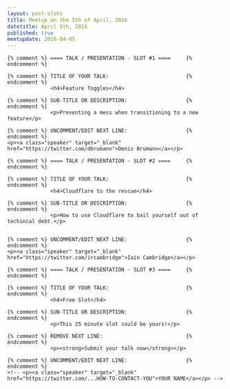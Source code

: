 ```yaml
---
layout: post-slots
title: Meetup on the 5th of April, 2016
datetitle: April 5th, 2016
published: true
meetupdate: 2016-04-05
---
```


<div class="slot span4"><div class="icon-awesome"><i class="icon-comment-alt"></i></div>

    {% comment %} ==== TALK / PRESENTATION - SLOT #1 ====     {% endcomment %}

    {% comment %} TITLE OF YOUR TALK:                         {% endcomment %}
                  <h4>Feature Toggles</h4>

    {% comment %} SUB-TITLE OR DESCRIPTION:                   {% endcomment %}
                  <p>Preventing a mess when transitioning to a new feature</p>

    {% comment %} UNCOMMENT/EDIT NEXT LINE:                   {% endcomment %}
    <p><a class="speaker" target="_blank" href="https://twitter.com/dbrumann">Denis Brumann</a></p>

</div>

<div class="slot span4"><div class="icon-awesome"><i class="icon-comment-alt"></i></div>

    {% comment %} ==== TALK / PRESENTATION - SLOT #2 ====     {% endcomment %}

    {% comment %} TITLE OF YOUR TALK:                         {% endcomment %}
                  <h4>Cloudflare to the rescue</h4>

    {% comment %} SUB-TITLE OR DESCRIPTION:                   {% endcomment %}
                  <p>How to use Cloudflare to bail yourself out of techincal debt.</p>


    {% comment %} UNCOMMENT/EDIT NEXT LINE:                   {% endcomment %}
    <p><a class="speaker" target="_blank" href="https://twitter.com/ircambridge">Iain Cambridge</a></p>

</div>

<div class="slot span4"><div class="icon-awesome"><i class="icon-comment-alt"></i></div>

    {% comment %} ==== TALK / PRESENTATION - SLOT #3 ====     {% endcomment %}

    {% comment %} TITLE OF YOUR TALK:                         {% endcomment %}
                  <h4>Free Slot</h4>

    {% comment %} SUB-TITLE OR DESCRIPTION:                   {% endcomment %}
                  <p>This 25 minute slot could be yours!</p>

    {% comment %} REMOVE NEXT LINE:                           {% endcomment %}
                  <p><strong>Submit your talk now</strong></p>

    {% comment %} UNCOMMENT/EDIT NEXT LINE:                   {% endcomment %}
    <!-- <p><a class="speaker" target="_blank" href="https://twitter.com/...HOW-TO-CONTACT-YOU">YOUR NAME</a></p> -->

</div>


